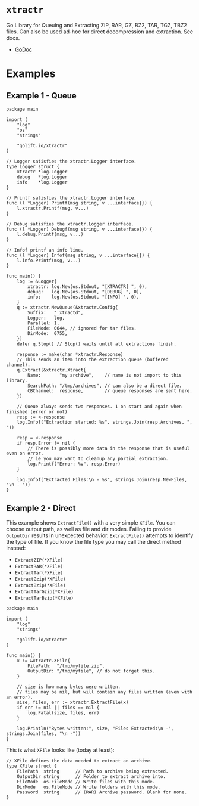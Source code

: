 # `xtractr`

Go Library for Queuing and Extracting ZIP, RAR, GZ, BZ2, TAR, TGZ, TBZ2 files.
Can also be used ad-hoc for direct decompression and extraction. See docs.

-   [GoDoc](https://pkg.go.dev/golift.io/xtractr)


# Examples

## Example 1 - Queue

```golang
package main

import (
	"log"
	"os"
	"strings"

	"golift.io/xtractr"
)

// Logger satisfies the xtractr.Logger interface.
type Logger struct {
	xtractr *log.Logger
	debug   *log.Logger
	info    *log.Logger
}

// Printf satisfies the xtractr.Logger interface.
func (l *Logger) Printf(msg string, v ...interface{}) {
	l.xtractr.Printf(msg, v...)
}

// Debug satisfies the xtractr.Logger interface.
func (l *Logger) Debugf(msg string, v ...interface{}) {
	l.debug.Printf(msg, v...)
}

// Infof printf an info line.
func (l *Logger) Infof(msg string, v ...interface{}) {
	l.info.Printf(msg, v...)
}

func main() {
	log := &Logger{
		xtractr: log.New(os.Stdout, "[XTRACTR] ", 0),
		debug:   log.New(os.Stdout, "[DEBUG] ", 0),
		info:    log.New(os.Stdout, "[INFO] ", 0),
	}
	q := xtractr.NewQueue(&xtractr.Config{
		Suffix:   "_xtractd",
		Logger:   log,
		Parallel: 1,
		FileMode: 0644, // ignored for tar files.
		DirMode:  0755,
	})
	defer q.Stop() // Stop() waits until all extractions finish.

	response := make(chan *xtractr.Response)
	// This sends an item into the extraction queue (buffered channel).
	q.Extract(&xtractr.Xtract{
		Name:       "my archive",    // name is not import to this library.
		SearchPath: "/tmp/archives", // can also be a direct file.
		CBChannel:  response,        // queue responses are sent here.
	})

	// Queue always sends two responses. 1 on start and again when finished (error or not)
	resp := <-response
	log.Infof("Extraction started: %s", strings.Join(resp.Archives, ", "))

	resp = <-response
	if resp.Error != nil {
		// There is possibly more data in the response that is useful even on error.
		// ie you may want to cleanup any partial extraction.
		log.Printf("Error: %v", resp.Error)
	}

	log.Infof("Extracted Files:\n - %s", strings.Join(resp.NewFiles, "\n - "))
}
```

## Example 2 - Direct

This example shows `ExtractFile()` with a very simple `XFile`.
You can choose output path, as well as file and dir modes.
Failing to provide `OutputDir` results in unexpected behavior.
`ExtractFile()` attempts to identify the type of file. If you
know the file type you may call the direct method instead:

 - `ExtractZIP(*XFile)`
 - `ExtractRAR(*XFile)`
 - `ExtractTar(*XFile)`
 - `ExtractGzip(*XFile)`
 - `ExtractBzip(*XFile)`
 - `ExtractTarGzip(*XFile)`
 - `ExtractTarBzip(*XFile)`

```golang
package main

import (
	"log"
	"strings"

	"golift.io/xtractr"
)

func main() {
	x := &xtractr.XFile{
		FilePath:  "/tmp/myfile.zip",
		OutputDir: "/tmp/myfile", // do not forget this.
	}

	// size is how many bytes were written.
	// files may be nil, but will contain any files written (even with an error).
	size, files, err := xtractr.ExtractFile(x)
	if err != nil || files == nil {
		log.Fatal(size, files, err)
	}

	log.Println("Bytes written:", size, "Files Extracted:\n -", strings.Join(files, "\n -"))
}
```

This is what `XFile` looks like (today at least):
```golang
// XFile defines the data needed to extract an archive.
type XFile struct {
	FilePath  string      // Path to archive being extracted.
	OutputDir string      // Folder to extract archive into.
	FileMode  os.FileMode // Write files with this mode.
	DirMode   os.FileMode // Write folders with this mode.
	Password  string      // (RAR) Archive password. Blank for none.
}
```
